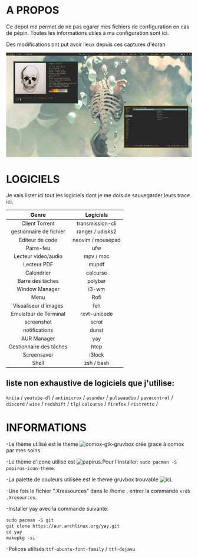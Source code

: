 # A PROPOS

Ce depot me permet de ne pas egarer mes fichiers de configuration en cas de pépin.
Toutes les informations utiles à ma configuration sont ici.

Des modifications ont put avoir lieux depuis ces captures d'écran

![Screenshot](/Screenshot/screenshot_1.png)

# LOGICIELS

Je vais lister ici tout les logiciels dont je me dois de sauvegarder leurs trace ici.

|Genre|Logiciels|
|:----:|:----:|
|Client Torrent|transmission-cli|
|gestionnaire de fichier|ranger / udisks2|
|Editeur de code|neovim / mousepad|
|Parre-feu|ufw|
|Lecteur video/audio|mpv / moc|
|Lecteur PDF|mupdf|
|Calendrier|calcurse|
|Barre des tàches|polybar|
|Window Manager|i3-wm|
|Menu|Rofi|
|Visualiseur d'images|feh|
|Emulateur de Terminal|rxvt-unicode|
|screenshot|scrot|
|notifications|dunst|
|AUR Manager|yay|
|Gestionnaire des tâches|htop|
|Screensaver|i3lock|
|Shell|zsh / bash|

## liste non exhaustive de logiciels que j'utilise:
`krita` / `youtube-dl` / `antimicrox` / `asunder` / `pulseaudio` / `pavucontrol` / `discord` / `wine` / `redshift` / `tlp`/ `calcurse` / `firefox` / `ristretto` /

# INFORMATIONS

-Le thème utilisé est le theme ![oomox-gtk-gruvbox](https://github.com/leomarchand51/oomox-gtk-gruvbox) crée grace à oomox par mes soins.

-Le thème d'icone utilisé est ![papirus](https://github.com/PapirusDevelopmentTeam/papirus-icon-theme/).Pour l'installer:
`sudo pacman -S papirus-icon-theme`.

-La palette de couleurs utilisée est le theme gruvbox trouvable ![ici](https://github.com/morhetz/gruvbox-contrib).

-Une fois le fichier ".Xressources" dans le /home , entrer la commande `xrdb .Xresources`.

-Installer yay avec la commande suivante:

```
sudo pacman -S git
git clone https://aur.archlinux.org/yay.git
cd yay
makepkg -si
```
-Polices utilisés:`ttf-ubuntu-font-family` / `ttf-dejavu`
